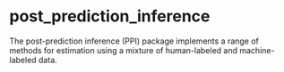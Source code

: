 # post_prediction_inference
The post-prediction inference (PPI) package implements a range of methods for estimation using a mixture of human-labeled and machine-labeled data. 
